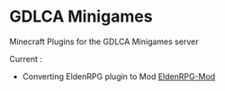 # GDLCA Minigames
 Minecraft Plugins for the GDLCA Minigames server

Current :
- Converting EldenRPG plugin to Mod [EldenRPG-Mod](https://github.com/DCelcraft/EldenRPG-Mod/)
